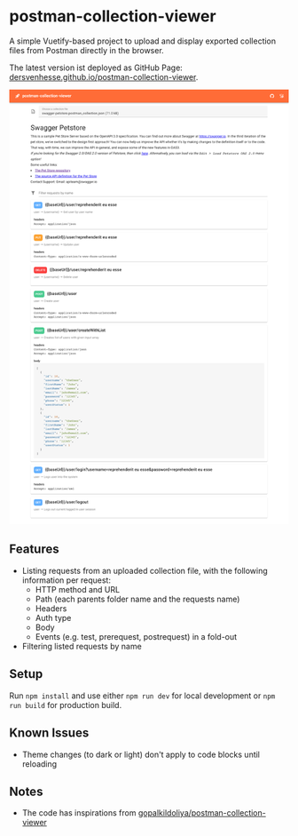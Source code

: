 # postman-collection-viewer

A simple Vuetify-based project to upload and display exported collection files from Postman directly in the browser.

The latest version ist deployed as GitHub Page: [dersvenhesse.github.io/postman-collection-viewer](https://dersvenhesse.github.io/postman-collection-viewer/).

<p align="center">
  <img src="https://raw.githubusercontent.com/dersvenhesse/postman-collection-viewer/main/screenshot.png" width="640" />
</p>

## Features

* Listing requests from an uploaded collection file, with the following information per request:
  * HTTP method and URL
  * Path (each parents folder name and the requests name)
  * Headers
  * Auth type
  * Body
  * Events (e.g. test, prerequest, postrequest) in a fold-out
* Filtering listed requests by name

## Setup

Run `npm install` and use either `npm run dev` for local development or `npm run build` for production build.

## Known Issues

* Theme changes (to dark or light) don't apply to code blocks until reloading

## Notes

* The code has inspirations from [gopalkildoliya/postman-collection-viewer](https://github.com/gopalkildoliya/postman-collection-viewer)
